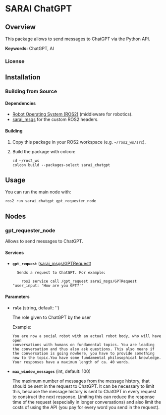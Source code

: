 # SARAI ChatGPT

## Overview

This package allows to send messages to ChatGPT via the Python API.

**Keywords:** ChatGPT, AI

### License

## Installation

### Building from Source

#### Dependencies

- [Robot Operating System (ROS2)](https://docs.ros.org/en/humble/index.html) (middleware for robotics).
- [sarai_msgs](https://gitlab.kit.edu/kit/iar/sarai/software/ros2/sarai-standalone/sarai_msgs) for the custom ROS2 headers.

#### Building

1) Copy this package in your ROS2 workspace (e.g. `~/ros2_ws/src`).

2) Build the package with colcon:
    ```
    cd ~/ros2_ws
    colcon build --packages-select sarai_chatgpt
    ```

## Usage

You can run the main node with:
```
ros2 run sarai_chatgpt gpt_requester_node
```

## Nodes

### gpt_requester_node

Allows to send messages to ChatGPT.

#### Services

* **`gpt_request`** ([sarai_msgs/GPTRequest](https://gitlab.kit.edu/kit/iar/sarai/software/ros2/sarai-standalone/sarai_msgs/-/blob/main/srv/GPTRequest.srv))
        
        Sends a request to ChatGPT. For example:
    ```
        ros2 service call /gpt_request sarai_msgs/GPTRequest "user_input: 'How are you GPT?'"
    ```

#### Parameters

* **`role`** (string, default: '')

    The role given to ChatGPT by the user

    Example:
    ```
    You are now a social robot with an actual robot body, who will have open 
    conversations with humans on fundamental topics. You are leading the conversation and thus also ask questions. This also means if the conversation is going nowhere, you have to provide something new to the topic.You have some fundamental philosophical knowledge. Your responses have a maximum length of ca. 40 words.
    ```

* **`max_window_messages`** (int, default: 100)

    The maximum number of messages from the message history, that should be sent in the request to ChatGPT. It can be necessary to limit this, because the message history is sent to ChatGPT in every request to construct the next response. Limiting this can reduce the response time of the request (especially in longer conversations) and also limit the costs of using the API (you pay for every word you send in the request).